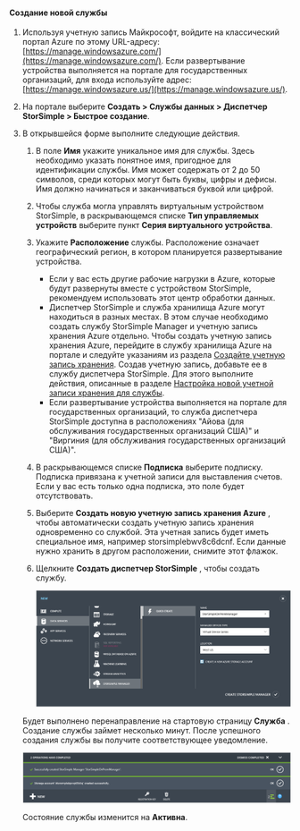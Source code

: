 #### <a name="to-create-a-new-service"></a>Создание новой службы
1. Используя учетную запись Майкрософт, войдите на классический портал Azure по этому URL-адресу: [https://manage.windowsazure.com/](https://manage.windowsazure.com/). Если развертывание устройства выполняется на портале для государственных организаций, для входа используйте адрес: [https://manage.windowsazure.us/](https://manage.windowsazure.us/).
2. На портале выберите **Создать > Службы данных > Диспетчер StorSimple > Быстрое создание**.
3. В открывшейся форме выполните следующие действия.
   
   1. В поле **Имя** укажите уникальное имя для службы. Здесь необходимо указать понятное имя, пригодное для идентификации службы. Имя может содержать от 2 до 50 символов, среди которых могут быть буквы, цифры и дефисы. Имя должно начинаться и заканчиваться буквой или цифрой.
   2. Чтобы служба могла управлять виртуальным устройством StorSimple, в раскрывающемся списке **Тип управляемых устройств** выберите пункт **Серия виртуального устройства**.
   3. Укажите **Расположение** службы. Расположение означает географический регион, в котором планируется развертывание устройства.
      
      * Если у вас есть другие рабочие нагрузки в Azure, которые будут развернуты вместе с устройством StorSimple, рекомендуем использовать этот центр обработки данных.
      * Диспетчер StorSimple и служба хранилища Azure могут находиться в разных местах. В этом случае необходимо создать службу StorSimple Manager и учетную запись хранения Azure отдельно. Чтобы создать учетную запись хранения Azure, перейдите в службу хранилища Azure на портале и следуйте указаниям из раздела [Создайте учетную запись хранения](../articles/storage/common/storage-create-storage-account.md#create-a-storage-account). Создав учетную запись, добавьте ее в службу диспетчера StorSimple. Для этого выполните действия, описанные в разделе [Настройка новой учетной записи хранения для службы](#optional-step-configure-a-new-storage-account-for-the-service).
      * Если развертывание устройства выполняется на портале для государственных организаций, то служба диспетчера StorSimple доступна в расположениях "Айова (для обслуживания государственных организаций США)" и "Виргиния (для обслуживания государственных организаций США)".
   4. В раскрывающемся списке **Подписка** выберите подписку. Подписка привязана к учетной записи для выставления счетов. Если у вас есть только одна подписка, это поле будет отсутствовать.
   5. Выберите **Создать новую учетную запись хранения Azure** , чтобы автоматически создать учетную запись хранения одновременно со службой. Эта учетная запись будет иметь специальное имя, например storsimplebwv8c6dcnf. Если данные нужно хранить в другом расположении, снимите этот флажок.
   6. Щелкните **Создать диспетчер StorSimple** , чтобы создать службу.
      
      ![](./media/storsimple-ova-create-new-service/image1m-include.png)
   
   Будет выполнено перенаправление на стартовую страницу **Служба** . Создание службы займет несколько минут. После успешного создания службы вы получите соответствующее уведомление.
   
   ![](./media/storsimple-ova-create-new-service/image2-include.png)
   
   Состояние службы изменится на **Активна**.

